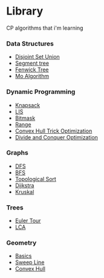 # Library
CP algorithms that i'm learning

### Data Structures
- [Disjoint Set Union](https://github.com/pagodepaiva/Library/blob/main/Codes/Data%20Structures/DSU.cpp)
- [Segment tree]()
- [Fenwick Tree]()
- [Mo Algorithm](https://github.com/pagodepaiva/Library/blob/main/Codes/Data%20Structures/Mo.cpp)

### Dynamic Programming
- [Knapsack]()
- [LIS]()
- [Bitmask](https://github.com/pagodepaiva/Library/blob/main/Codes/DP/bitmask.cpp)
- [Range]()
- [Convex Hull Trick Optimization]()
- [Divide and Conquer Optimization]()

### Graphs
- [DFS]()
- [BFS]()
- [Topological Sort]()
- [Dijkstra]()
- [Kruskal]()

### Trees
- [Euler Tour]()
- [LCA](https://github.com/pagodepaiva/Library/blob/main/Codes/Trees/LCA.cpp)

### Geometry
- [Basics]()
- [Sweep Line]()
- [Convex Hull]()

